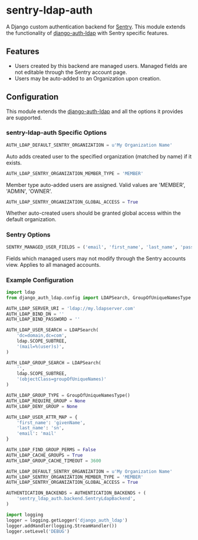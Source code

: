 # sentry-ldap-auth

A Django custom authentication backend for [Sentry](https://github.com/getsentry/sentry). This module extends the functionality of [django-auth-ldap](https://pythonhosted.org/django-auth-ldap/) with Sentry specific features.

## Features
* Users created by this backend are managed users. Managed fields are not editable through the Sentry account page.
* Users may be auto-added to an Organization upon creation.

## Configuration
This module extends the [django-auth-ldap](https://pythonhosted.org/django-auth-ldap/) and all the options it provides are supported.

### sentry-ldap-auth Specific Options

```Python
AUTH_LDAP_DEFAULT_SENTRY_ORGANIZATION = u'My Organization Name'
```
Auto adds created user to the specified organization (matched by name) if it exists.

```Python
AUTH_LDAP_SENTRY_ORGANIZATION_MEMBER_TYPE = 'MEMBER'
```
Member type auto-added users are assigned. Valid values are 'MEMBER', 'ADMIN', 'OWNER'.

```Python
AUTH_LDAP_SENTRY_ORGANIZATION_GLOBAL_ACCESS = True
```
Whether auto-created users should be granted global access within the default organization.

### Sentry Options

```Python
SENTRY_MANAGED_USER_FIELDS = ('email', 'first_name', 'last_name', 'password', )
```

Fields which managed users may not modify through the Sentry accounts view. Applies to all managed accounts.

### Example Configuration

```Python
import ldap
from django_auth_ldap.config import LDAPSearch, GroupOfUniqueNamesType

AUTH_LDAP_SERVER_URI = 'ldap://my.ldapserver.com'
AUTH_LDAP_BIND_DN = ''
AUTH_LDAP_BIND_PASSWORD = ''

AUTH_LDAP_USER_SEARCH = LDAPSearch(
    'dc=domain,dc=com',
    ldap.SCOPE_SUBTREE,
    '(mail=%(user)s)',
)

AUTH_LDAP_GROUP_SEARCH = LDAPSearch(
    '',
    ldap.SCOPE_SUBTREE,
    '(objectClass=groupOfUniqueNames)'
)

AUTH_LDAP_GROUP_TYPE = GroupOfUniqueNamesType()
AUTH_LDAP_REQUIRE_GROUP = None
AUTH_LDAP_DENY_GROUP = None

AUTH_LDAP_USER_ATTR_MAP = {
    'first_name': 'givenName',
    'last_name': 'sn',
    'email': 'mail'
}

AUTH_LDAP_FIND_GROUP_PERMS = False
AUTH_LDAP_CACHE_GROUPS = True
AUTH_LDAP_GROUP_CACHE_TIMEOUT = 3600

AUTH_LDAP_DEFAULT_SENTRY_ORGANIZATION = u'My Organization Name'
AUTH_LDAP_SENTRY_ORGANIZATION_MEMBER_TYPE = 'MEMBER'
AUTH_LDAP_SENTRY_ORGANIZATION_GLOBAL_ACCESS = True

AUTHENTICATION_BACKENDS = AUTHENTICATION_BACKENDS + (
    'sentry_ldap_auth.backend.SentryLdapBackend',
)

import logging
logger = logging.getLogger('django_auth_ldap')
logger.addHandler(logging.StreamHandler())
logger.setLevel('DEBUG')
```
